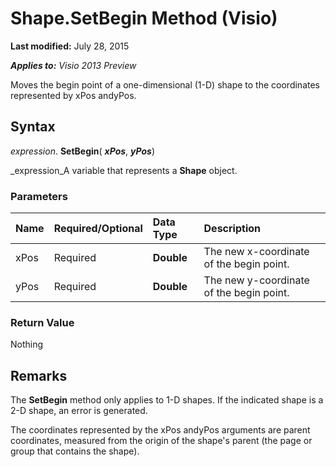 
# Shape.SetBegin Method (Visio)

 **Last modified:** July 28, 2015

 _**Applies to:** Visio 2013 Preview_

Moves the begin point of a one-dimensional (1-D) shape to the coordinates represented by xPos andyPos.


## Syntax

 _expression_. **SetBegin**( **_xPos_**,  **_yPos_**)

 _expression_A variable that represents a  **Shape** object.


### Parameters



|**Name**|**Required/Optional**|**Data Type**|**Description**|
|:-----|:-----|:-----|:-----|
|xPos|Required| **Double**|The new x-coordinate of the begin point.|
|yPos|Required| **Double**|The new y-coordinate of the begin point.|

### Return Value

Nothing


## Remarks

The  **SetBegin** method only applies to 1-D shapes. If the indicated shape is a 2-D shape, an error is generated.

The coordinates represented by the xPos andyPos arguments are parent coordinates, measured from the origin of the shape's parent (the page or group that contains the shape).

